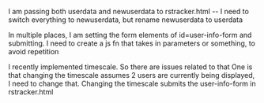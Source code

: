 I am passing both userdata and newuserdata to rstracker.html -- I need to switch everything to newuserdata,
but rename newuserdata to userdata

In multiple places, I am setting the form elements of id=user-info-form and submitting. I need to create a js fn
that takes in parameters or something, to avoid repetition

I recently implemented timescale. So there are issues related to that
One is that changing the timescale assumes 2 users are currently being displayed, I need to change that. Changing
the timescale submits the user-info-form in rstracker.html